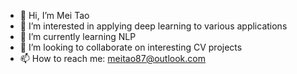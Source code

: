 - 👋 Hi, I’m Mei Tao
- 👀 I’m interested in applying deep learning to various applications
- 🌱 I’m currently learning NLP
- 💞️ I’m looking to collaborate on interesting CV projects
- 📫 How to reach me: meitao87@outlook.com

<!---
MeiTao87/MeiTao87 is a ✨ special ✨ repository because its `README.md` (this file) appears on your GitHub profile.
You can click the Preview link to take a look at your changes.
--->
